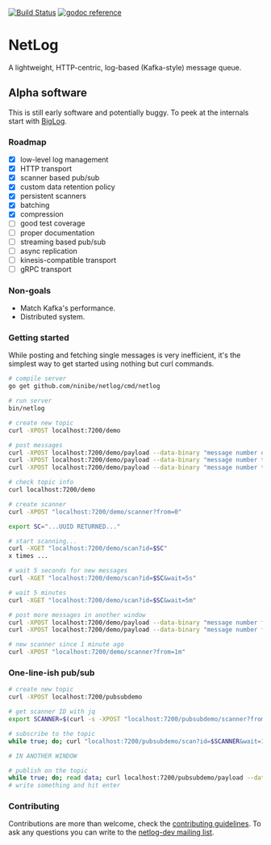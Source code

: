 [![Build Status](https://travis-ci.org/ninibe/netlog.svg?branch=master)](https://travis-ci.org/ninibe/netlog)&nbsp;[![godoc reference](https://godoc.org/github.com/ninibe/netlog?status.png)](https://godoc.org/github.com/ninibe/netlog)

# NetLog
A lightweight, HTTP-centric, log-based (Kafka-style) message queue.

## Alpha software
This is still early software and potentially buggy.
To peek at the internals start with [BigLog](https://github.com/ninibe/netlog/tree/master/biglog).

### Roadmap

- [x] low-level log management
- [x] HTTP transport
- [x] scanner based pub/sub
- [x] custom data retention policy
- [x] persistent scanners
- [x] batching
- [x] compression
- [ ] good test coverage
- [ ] proper documentation
- [ ] streaming based pub/sub
- [ ] async replication
- [ ] kinesis-compatible transport
- [ ] gRPC transport

### Non-goals
* Match Kafka's performance.
* Distributed system.

### Getting started

While posting and fetching single messages is very inefficient, it's the simplest way to get started using nothing but curl commands.

```bash
# compile server
go get github.com/ninibe/netlog/cmd/netlog

# run server
bin/netlog

# create new topic
curl -XPOST localhost:7200/demo

# post messages
curl -XPOST localhost:7200/demo/payload --data-binary "message number one"
curl -XPOST localhost:7200/demo/payload --data-binary "message number two"
curl -XPOST localhost:7200/demo/payload --data-binary "message number three"

# check topic info
curl localhost:7200/demo

# create scanner
curl -XPOST "localhost:7200/demo/scanner?from=0"

export SC="...UUID RETURNED..."

# start scanning...
curl -XGET "localhost:7200/demo/scan?id=$SC"
x times ...

# wait 5 seconds for new messages
curl -XGET "localhost:7200/demo/scan?id=$SC&wait=5s"

# wait 5 minutes
curl -XGET "localhost:7200/demo/scan?id=$SC&wait=5m"

# post more messages in another window
curl -XPOST localhost:7200/demo/payload --data-binary "message number four"
curl -XPOST localhost:7200/demo/payload --data-binary "message number five"

# new scanner since 1 minute ago
curl -XPOST "localhost:7200/demo/scanner?from=1m"

```

### One-line-ish pub/sub
```bash
# create new topic
curl -XPOST localhost:7200/pubsubdemo

# get scanner ID with jq
export SCANNER=$(curl -s -XPOST "localhost:7200/pubsubdemo/scanner?from=0&persist=true" | jq -r .id)

# subscribe to the topic
while true; do; curl "localhost:7200/pubsubdemo/scan?id=$SCANNER&wait=1h" && echo; done

# IN ANOTHER WINDOW

# publish on the topic
while true; do; read data; curl localhost:7200/pubsubdemo/payload --data-binary $data; done
# write something and hit enter

```

### Contributing
Contributions are more than welcome, check the [contributing guidelines](https://github.com/ninibe/netlog/blob/master/CONTRIBUTING.md).
To ask any questions you can write to the [netlog-dev mailing list](https://groups.google.com/forum/#!forum/netlog-dev).
